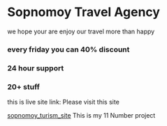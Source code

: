 # Sopnomoy Travel Agency
we hope your are enjoy our travel more than happy

### every friday you can 40% discount 
### 24 hour support
### 20+ stuff

this is live site link: Please visit this site

 <a href="https://travel-go-6a4f6.web.app/">sopnomoy_turism_site</a>
This is my 11 Number project